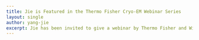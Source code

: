 ```yaml
---
title: Jie is Featured in the Thermo Fisher Cryo-EM Webinar Series
layout: single
author: yang-jie
excerpt: Jie has been invited to give a webinar by Thermo Fisher and Wiley Publishing Group. He discussed the impact of cryo-EM on gaining mechanistic insights into physiopathologically important protein targets. The recording can be accessed [here](https://events.bizzabo.com/457127/home).
---
```

